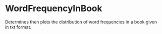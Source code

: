 # WordFrequencyInBook
Determines then plots the distribution of word frequencies in a book given in txt format. 
